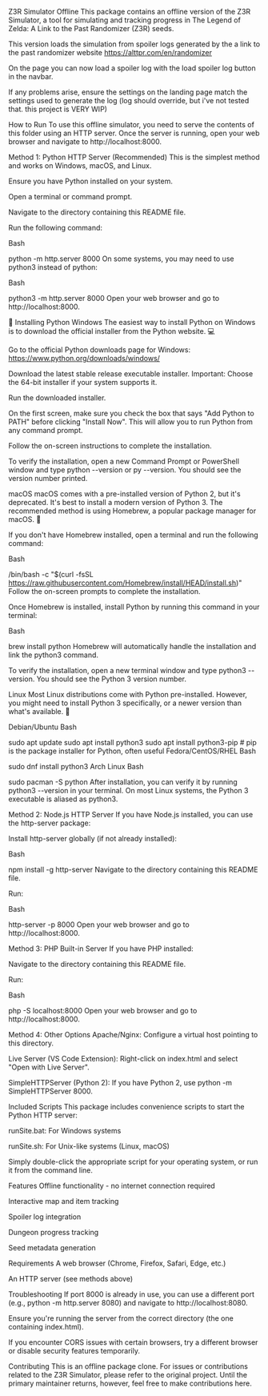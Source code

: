 Z3R Simulator Offline
This package contains an offline version of the Z3R Simulator, a tool for simulating and tracking progress in The Legend of Zelda: A Link to the Past Randomizer (Z3R) seeds.

This version loads the simulation from spoiler logs generated by the a link to the past randomizer website https://alttpr.com/en/randomizer

On the page you can now load a spoiler log with the load spoiler log button in the navbar.

If any problems arise, ensure the settings on the landing page match the settings used to generate the log (log should override, but i've not tested that. this project is VERY WIP)

How to Run
To use this offline simulator, you need to serve the contents of this folder using an HTTP server. Once the server is running, open your web browser and navigate to http://localhost:8000.


Method 1: Python HTTP Server (Recommended)
This is the simplest method and works on Windows, macOS, and Linux.

Ensure you have Python installed on your system.

Open a terminal or command prompt.

Navigate to the directory containing this README file.

Run the following command:

Bash

python -m http.server 8000
On some systems, you may need to use python3 instead of python:

Bash

python3 -m http.server 8000
Open your web browser and go to http://localhost:8000.

🐍 Installing Python
Windows
The easiest way to install Python on Windows is to download the official installer from the Python website. 💻

Go to the official Python downloads page for Windows: https://www.python.org/downloads/windows/

Download the latest stable release executable installer. Important: Choose the 64-bit installer if your system supports it.

Run the downloaded installer.

On the first screen, make sure you check the box that says "Add Python to PATH" before clicking "Install Now". This will allow you to run Python from any command prompt.

Follow the on-screen instructions to complete the installation.

To verify the installation, open a new Command Prompt or PowerShell window and type python --version or py --version. You should see the version number printed.

macOS
macOS comes with a pre-installed version of Python 2, but it's deprecated. It's best to install a modern version of Python 3. The recommended method is using Homebrew, a popular package manager for macOS. 🍺

If you don't have Homebrew installed, open a terminal and run the following command:

Bash

/bin/bash -c "$(curl -fsSL https://raw.githubusercontent.com/Homebrew/install/HEAD/install.sh)"
Follow the on-screen prompts to complete the installation.

Once Homebrew is installed, install Python by running this command in your terminal:

Bash

brew install python
Homebrew will automatically handle the installation and link the python3 command.

To verify the installation, open a new terminal window and type python3 --version. You should see the Python 3 version number.

Linux
Most Linux distributions come with Python pre-installed. However, you might need to install Python 3 specifically, or a newer version than what's available. 🐧

Debian/Ubuntu
Bash

sudo apt update
sudo apt install python3
sudo apt install python3-pip  # pip is the package installer for Python, often useful
Fedora/CentOS/RHEL
Bash

sudo dnf install python3
Arch Linux
Bash

sudo pacman -S python
After installation, you can verify it by running python3 --version in your terminal. On most Linux systems, the Python 3 executable is aliased as python3.

Method 2: Node.js HTTP Server
If you have Node.js installed, you can use the http-server package:

Install http-server globally (if not already installed):

Bash

npm install -g http-server
Navigate to the directory containing this README file.

Run:

Bash

http-server -p 8000
Open your web browser and go to http://localhost:8000.

Method 3: PHP Built-in Server
If you have PHP installed:

Navigate to the directory containing this README file.

Run:

Bash

php -S localhost:8000
Open your web browser and go to http://localhost:8000.

Method 4: Other Options
Apache/Nginx: Configure a virtual host pointing to this directory.

Live Server (VS Code Extension): Right-click on index.html and select "Open with Live Server".

SimpleHTTPServer (Python 2): If you have Python 2, use python -m SimpleHTTPServer 8000.

Included Scripts
This package includes convenience scripts to start the Python HTTP server:

runSite.bat: For Windows systems

runSite.sh: For Unix-like systems (Linux, macOS)

Simply double-click the appropriate script for your operating system, or run it from the command line.

Features
Offline functionality - no internet connection required

Interactive map and item tracking

Spoiler log integration

Dungeon progress tracking

Seed metadata generation

Requirements
A web browser (Chrome, Firefox, Safari, Edge, etc.)

An HTTP server (see methods above)

Troubleshooting
If port 8000 is already in use, you can use a different port (e.g., python -m http.server 8080) and navigate to http://localhost:8080.

Ensure you're running the server from the correct directory (the one containing index.html).

If you encounter CORS issues with certain browsers, try a different browser or disable security features temporarily.

Contributing
This is an offline package clone. For issues or contributions related to the Z3R Simulator, please refer to the original project. Until the primary maintainer returns, however, feel free to make contributions here.

